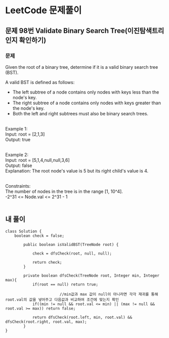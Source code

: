 # LeetCode 문제풀이

## 문제 98번 Validate Binary Search Tree(이진탐색트리인지 확인하기)
### 문제<br>
Given the root of a binary tree, determine if it is a valid binary search tree (BST).

A valid BST is defined as follows:

- The left subtree of a node contains only nodes with keys less than the node's key.
- The right subtree of a node contains only nodes with keys greater than the node's key.
- Both the left and right subtrees must also be binary search trees.<br><br> 

Example 1:<br>
Input: root = [2,1,3]<br>
Output: true<br><br>

Example 2:<br>
Input: root = [5,1,4,null,null,3,6]<br>
Output: false<br>
Explanation: The root node's value is 5 but its right child's value is 4.<br><br>

Constraints:<br>
The number of nodes in the tree is in the range [1, 10^4].<br>
-2^31 <= Node.val <= 2^31 - 1<br><br>

## 내 풀이
```
class Solution {
    boolean check = false;

        public boolean isValidBST(TreeNode root) {

            check = dfsCheck(root, null, null);

            return check;
        }

        private boolean dfsCheck(TreeNode root, Integer min, Integer max){
            if(root == null) return true;
            
						//min값과 max 값이 null이 아니라면 각각 재귀를 통해 root.val의 값을 넣어주고 다음값과 비교하여 조건에 맞는지 확인
            if((min != null && root.val <= min) || (max != null && root.val >= max)) return false;
            
            return dfsCheck(root.left, min, root.val) && dfsCheck(root.right, root.val, max);
        }
}
```